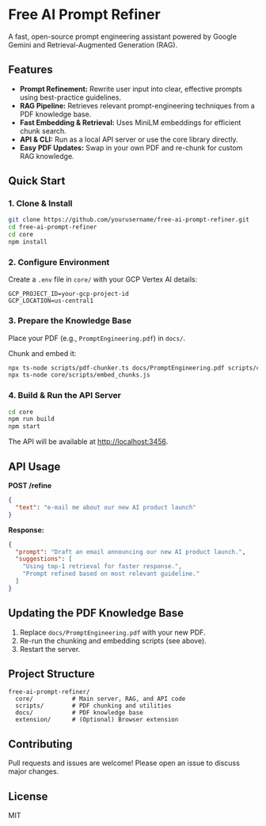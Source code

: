 # Free AI Prompt Refiner

A fast, open-source prompt engineering assistant powered by Google Gemini and Retrieval-Augmented Generation (RAG).

## Features
- **Prompt Refinement:** Rewrite user input into clear, effective prompts using best-practice guidelines.
- **RAG Pipeline:** Retrieves relevant prompt-engineering techniques from a PDF knowledge base.
- **Fast Embedding & Retrieval:** Uses MiniLM embeddings for efficient chunk search.
- **API & CLI:** Run as a local API server or use the core library directly.
- **Easy PDF Updates:** Swap in your own PDF and re-chunk for custom RAG knowledge.

## Quick Start

### 1. Clone & Install
```sh
git clone https://github.com/yourusername/free-ai-prompt-refiner.git
cd free-ai-prompt-refiner
cd core
npm install
```

### 2. Configure Environment
Create a `.env` file in `core/` with your GCP Vertex AI details:
```
GCP_PROJECT_ID=your-gcp-project-id
GCP_LOCATION=us-central1
```

### 3. Prepare the Knowledge Base
Place your PDF (e.g., `PromptEngineering.pdf`) in `docs/`.

Chunk and embed it:
```sh
npx ts-node scripts/pdf-chunker.ts docs/PromptEngineering.pdf scripts/chunks.json
npx ts-node core/scripts/embed_chunks.js
```

### 4. Build & Run the API Server
```sh
cd core
npm run build
npm start
```
The API will be available at [http://localhost:3456](http://localhost:3456).

## API Usage

**POST /refine**
```json
{
  "text": "e-mail me about our new AI product launch"
}
```
**Response:**
```json
{
  "prompt": "Draft an email announcing our new AI product launch.",
  "suggestions": [
    "Using top-1 retrieval for faster response.",
    "Prompt refined based on most relevant guideline."
  ]
}
```

## Updating the PDF Knowledge Base
1. Replace `docs/PromptEngineering.pdf` with your new PDF.
2. Re-run the chunking and embedding scripts (see above).
3. Restart the server.

## Project Structure
```
free-ai-prompt-refiner/
  core/           # Main server, RAG, and API code
  scripts/        # PDF chunking and utilities
  docs/           # PDF knowledge base
  extension/      # (Optional) Browser extension
```

## Contributing
Pull requests and issues are welcome! Please open an issue to discuss major changes.

## License
MIT 